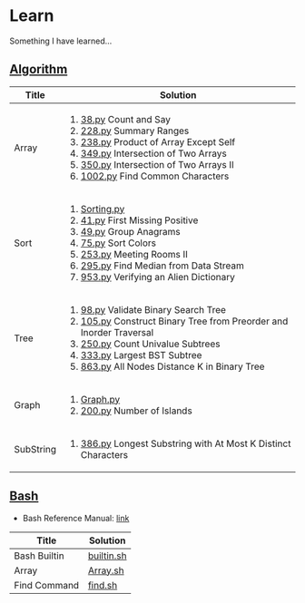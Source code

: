 # Learn
Something I have learned...

## [Algorithm](./algorithm/)
| Title | Solution |
| ----- | -------- |
| Array  | <ol><li>[38.py](./algorithm/Array/38.py) Count and Say</li><li>[228.py](./algorithm/Array/228.py) Summary Ranges</li><li>[238.py](./algorithm/Array/238.py) Product of Array Except Self</li><li>[349.py](./algorithm/Array/349.py) Intersection of Two Arrays</li><li>[350.py](./algorithm/Array/350.py) Intersection of Two Arrays II</li><li>[1002.py](./algorithm/Array/1002.py) Find Common Characters</li></ol> |
| Sort  | <ol><li>[Sorting.py](./algorithm/Sort/Sorting.py)</li><li>[41.py](./algorithm/Sort/41.py) First Missing Positive</li><li>[49.py](./algorithm/Sort/49.py) Group Anagrams</li><li>[75.py](./algorithm/Sort/75.py) Sort Colors</li><li>[253.py](./algorithm/Sort/253.py) Meeting Rooms II</li><li>[295.py](./algorithm/Sort/295.py) Find Median from Data Stream</li><li>[953.py](./algorithm/Sort/953.py) Verifying an Alien Dictionary</li></ol> |
| Tree  | <ol><li>[98.py](./algorithm/Tree/98.py) Validate Binary Search Tree</li><li>[105.py](./algorithm/Tree/105.py) Construct Binary Tree from Preorder and Inorder Traversal</li><li>[250.py](./algorithm/Tree/250.py) Count Univalue Subtrees</li><li>[333.py](./algorithm/Tree/333.py) Largest BST Subtree</li><li>[863.py](./algorithm/Tree/863.py) All Nodes Distance K in Binary Tree</li></ol> |
| Graph | <ol><li>[Graph.py](./algorithm/Graph/Graph.py)</li><li>[200.py](./algorithm/Graph/200.py) Number of Islands</li></ol> |
| SubString | <ol><li>[386.py](./algorithm/SubString/386.py) Longest Substring with At Most K Distinct Characters</li></ol> |

## [Bash](./bash/)
* Bash Reference Manual: [link](https://www.gnu.org/software/bash/manual/bash.html)

| Title      | Solution                      |
| -----      | --------                      | 
|Bash Builtin|[builtin.sh](./bash/builtin.sh)|
|Array       |[Array.sh](./bash/Array.sh)    |
|Find Command|[find.sh](./bash/find.sh)      |
